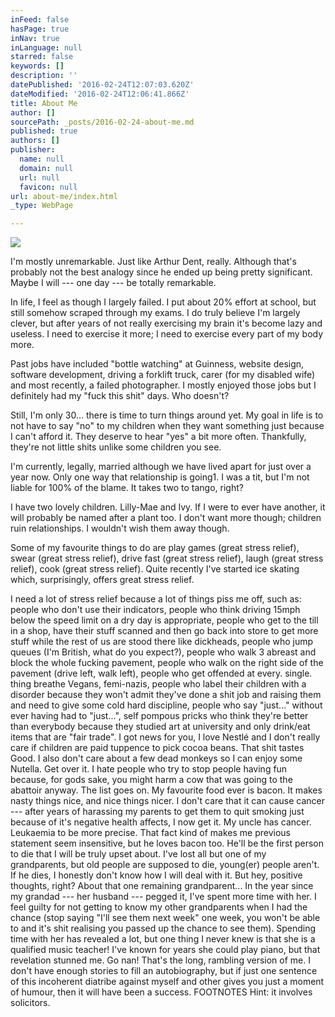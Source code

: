 ```yaml
---
inFeed: false
hasPage: true
inNav: true
inLanguage: null
starred: false
keywords: []
description: ''
datePublished: '2016-02-24T12:07:03.620Z'
dateModified: '2016-02-24T12:06:41.866Z'
title: About Me
author: []
sourcePath: _posts/2016-02-24-about-me.md
published: true
authors: []
publisher:
  name: null
  domain: null
  url: null
  favicon: null
url: about-me/index.html
_type: WebPage

---
```

![](https://the-grid-user-content.s3-us-west-2.amazonaws.com/3f0514bc-86a9-4828-a3a5-0f3a76c94962.jpg)

I'm mostly unremarkable. Just like Arthur Dent, really. Although that's probably not the best analogy since he ended up being pretty significant. Maybe I will --- one day --- be totally remarkable.

In life, I feel as though I largely failed. I put about 20% effort at school, but still somehow scraped through my exams. I do truly believe I'm largely clever, but after years of not really exercising my brain it's become lazy and useless. I need to exercise it more; I need to exercise every part of my body more.

Past jobs have included "bottle watching" at Guinness, website design, software development, driving a forklift truck, carer (for my disabled wife) and most recently, a failed photographer. I mostly enjoyed those jobs but I definitely had my "fuck this shit" days. Who doesn't?

Still, I'm only 30... there is time to turn things around yet. My goal in life is to not have to say "no" to my children when they want something just because I can't afford it. They deserve to hear "yes" a bit more often. Thankfully, they're not little shits unlike some children you see.

I'm currently, legally, married although we have lived apart for just over a year now. Only one way that relationship is going1\. I was a tit, but I'm not liable for 100% of the blame. It takes two to tango, right?

I have two lovely children. Lilly-Mae and Ivy. If I were to ever have another, it will probably be named after a plant too. I don't want more though; children ruin relationships. I wouldn't wish them away though.

Some of my favourite things to do are play games (great stress relief), swear (great stress relief), drive fast (great stress relief), laugh (great stress relief), cook (great stress relief). Quite recently I've started ice skating which, surprisingly, offers great stress relief.

I need a lot of stress relief because a lot of things piss me off, such as: people who don't use their indicators, people who think driving 15mph below the speed limit on a dry day is appropriate, people who get to the till in a shop, have their stuff scanned and then go back into store to get more stuff while the rest of us are stood there like dickheads, people who jump queues (I'm British, what do you expect?), people who walk 3 abreast and block the whole fucking pavement, people who walk on the right side of the pavement (drive left, walk left), people who get offended at every. single. thing breathe Vegans, femi-nazis, people who label their children with a disorder because they won't admit they've done a shit job and raising them and need to give some cold hard discipline, people who say "just..." without ever having had to "just...", self pompous pricks who think they're better than everybody because they studied art at university and only drink/eat items that are "fair trade". I got news for you, I love Nestlé and I don't really care if children are paid tuppence to pick cocoa beans. That shit tastes Good. I also don't care about a few dead monkeys so I can enjoy some Nutella. Get over it. I hate people who try to stop people having fun because, for gods sake, you might harm a cow that was going to the abattoir anyway. 
The list goes on.
My favourite food ever is bacon. It makes nasty things nice, and nice things nicer. I don't care that it can cause cancer --- after years of harassing my parents to get them to quit smoking just because of it's negative health affects, I now get it.
My uncle has cancer. Leukaemia to be more precise. That fact kind of makes me previous statement seem insensitive, but he loves bacon too. He'll be the first person to die that I will be truly upset about. I've lost all but one of my grandparents, but old people are supposed to die, young(er) people aren't. If he dies, I honestly don't know how I will deal with it. But hey, positive thoughts, right?
About that one remaining grandparent...
In the year since my grandad --- her husband --- pegged it, I've spent more time with her. I feel guilty for not getting to know my other grandparents when I had the chance (stop saying "I'll see them next week" one week, you won't be able to and it's shit realising you passed up the chance to see them). Spending time with her has revealed a lot, but one thing I never knew is that she is a qualified music teacher! I've known for years she could play piano, but that revelation stunned me. Go nan!
That's the long, rambling version of me. I don't have enough stories to fill an autobiography, but if just one sentence of this incoherent diatribe against myself and other gives you just a moment of humour, then it will have been a success.
FOOTNOTES
Hint: it involves solicitors.